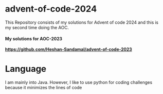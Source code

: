 # advent-of-code-2024
This Repository consists of my solutions for Advent of code 2024 and this is my second time doing the AOC.

#### My solutions for AOC-2023
**https://github.com/Heshan-Sandamal/advent-of-code-2023**

# Language
I am mainly into Java. However, I like to use python for coding challenges because it minimizes the lines of code
